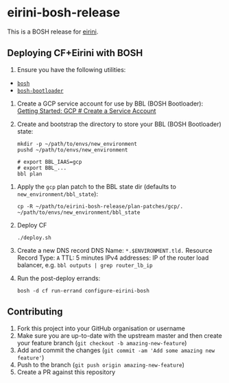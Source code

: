 # eirini-bosh-release

This is a BOSH release for [eirini](https://code.cloudfoundry.org/eirini).

## Deploying CF+Eirini with BOSH
1. Ensure you have the following utilities:
  - [`bosh`](https://bosh.io/docs/cli-v2-install/)
  - [`bosh-bootloader`](https://github.com/cloudfoundry/bosh-bootloader#prerequisites)

1. Create a GCP service account for use by BBL (BOSH Bootloader): [Getting
   Started: GCP # Create a Service
   Account](https://github.com/cloudfoundry/bosh-bootloader/blob/master/docs/getting-started-gcp.md#create-a-service-account)

1. Create and bootstrap the directory to store your BBL (BOSH Bootloader) state:
    ```
    mkdir -p ~/path/to/envs/new_environment
    pushd ~/path/to/envs/new_environment

    # export BBL_IAAS=gcp
    # export BBL_...
    bbl plan
    ```

 <!-- TODO: name the plan patches directory? -->
1. Apply the `gcp` plan patch to the BBL state dir (defaults to
   `new_environment/bbl_state`):
    ```
    cp -R ~/path/to/eirini-bosh-release/plan-patches/gcp/. ~/path/to/envs/new_environment/bbl_state
    ```
1. Deploy CF
    ```
    ./deploy.sh
    ```

1. Create a new DNS record
       DNS Name: `*.$ENVIRONMENT.tld.`
       Resource Record Type: `A`
       TTL: 5 minutes
       IPv4 addresses: IP of the router load balancer, e.g. `bbl outputs | grep
       router_lb_ip`

1. Run the post-deploy errands:
    ```
    bosh -d cf run-errand configure-eirini-bosh
    ```

## Contributing

1. Fork this project into your GitHub organisation or username
1. Make sure you are up-to-date with the upstream master and then create your feature branch (`git checkout -b amazing-new-feature`)
1. Add and commit the changes (`git commit -am 'Add some amazing new feature'`)
1. Push to the branch (`git push origin amazing-new-feature`)
1. Create a PR against this repository
